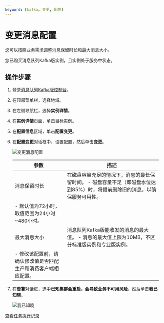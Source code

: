 ```yaml
---
keyword: [kafka, 变更, 配置]
---
```


# 变更消息配置

您可以按照业务需求调整消息保留时长和最大消息大小。

您已购买消息队列Kafka版实例，且实例处于服务中状态。

## 操作步骤

1.  登录[消息队列Kafka版控制台](http://kafka.console.aliyun.com)。

2.  在顶部菜单栏，选择地域。

3.  在左侧导航栏，选择**实例详情**。

4.  在**实例详情**页面，单击目标实例。

5.  在**配置信息**区域，单击**配置变更**。

6.  在**配置变更**对话框中，设置配置，然后单击**变更**。

    ![变更消息配置](https://static-aliyun-doc.oss-cn-hangzhou.aliyuncs.com/assets/img/zh-CN/8406119951/p120810.png)

    |参数|描述|
    |--|--|
    |消息保留时长|在磁盘容量充足的情况下，消息的最长保留时间。     -   磁盘容量不足（即磁盘水位达到85%）时，将提前删除旧的消息，以确保服务可用性。
    -   默认值为72小时，取值范围为24小时~480小时。 |
    |最大消息大小|消息队列Kafka版能收发的消息的最大值。     -   消息的最大值上限为10MB，不区分标准版实例和专业版实例。
    -   修改该配置前，请确认修改值是否匹配生产和消费客户端相应配置。 |

7.  在**告警**对话框，选中**已知集群会重启，会导致业务不可用风险**，然后单击**我已知晓**。

    ![我已知晓](https://static-aliyun-doc.oss-cn-hangzhou.aliyuncs.com/assets/img/zh-CN/8406119951/p120817.png)


[查看任务执行记录](/intl.zh-CN/用户指南/实例/查看任务执行记录.md)

